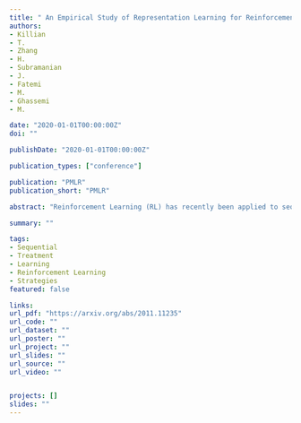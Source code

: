 ```yaml
---
title: " An Empirical Study of Representation Learning for Reinforcement Learning in Healthcare"
authors:
- Killian
- T.
- Zhang
- H.
- Subramanian
- J.
- Fatemi
- M.
- Ghassemi
- M.

date: "2020-01-01T00:00:00Z"
doi: ""

publishDate: "2020-01-01T00:00:00Z"

publication_types: ["conference"]

publication: "PMLR"
publication_short: "PMLR"

abstract: "Reinforcement Learning (RL) has recently been applied to sequential estimation and prediction problems identifying and developing hypothetical treatment strategies for septic patients, with a particular focus on offline learning with observational data. In practice, successful RL relies on informative latent states derived from sequential observations to develop optimal treatment strategies. To date, how best to construct such states in a healthcare setting is an open question. In this paper, we perform an empirical study of several information encoding architectures using data from septic patients in the MIMIC-III dataset to form representations of a patient state. We evaluate the impact of representation dimension, correlations with established acuity scores, and the treatment policies derived from them. We find that sequentially formed state representations facilitate effective policy learning in batch settings, validating a more thoughtful approach to representation learning that remains faithful to the sequential and partial nature of healthcare data."

summary: ""

tags:
- Sequential
- Treatment
- Learning
- Reinforcement Learning
- Strategies
featured: false

links:
url_pdf: "https://arxiv.org/abs/2011.11235"
url_code: ""
url_dataset: ""
url_poster: ""
url_project: ""
url_slides: ""
url_source: ""
url_video: ""


projects: []
slides: ""
---
```


